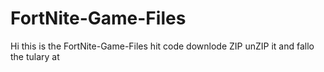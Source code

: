 # FortNite-Game-Files
Hi this is the FortNite-Game-Files hit code downlode ZIP unZIP it and fallo  the tulary at
